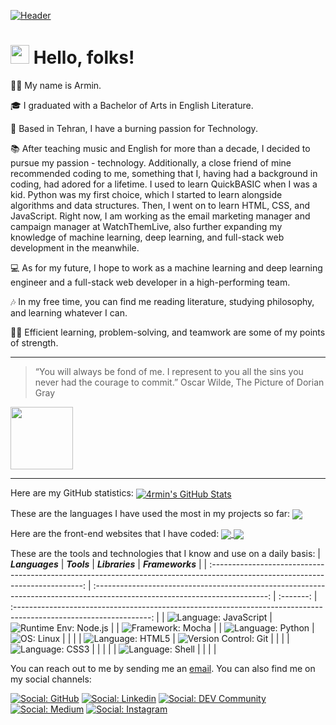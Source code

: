 [![Header](https://media-exp1.licdn.com/dms/image/C4D16AQHamhwDyS0WGA/profile-displaybackgroundimage-shrink_350_1400/0/1638820779728?e=1651708800&v=beta&t=lmu23CRHJ5XTRdiRnnViHGZr5Xa_AT1sS5fxTcT-cOg "Header")](https://watchthem.live/)

# <img src="https://raw.githubusercontent.com/MartinHeinz/MartinHeinz/master/wave.gif" width="30px"> Hello, folks!

👋🏽 My name is Armin.

🎓 I graduated with a Bachelor of Arts in English Literature.

🌃 Based in Tehran, I have a burning passion for Technology.

📚 After teaching music and English for more than a decade, I decided to pursue my passion - technology. Additionally, a close friend of mine recommended coding to me, something that I, having had a background in coding, had adored for a lifetime. I used to learn QuickBASIC when I was a kid.
Python was my first choice, which I started to learn alongside algorithms and data structures. Then, I went on to learn HTML, CSS, and JavaScript.
Right now, I am working as the email marketing manager and campaign manager at WatchThemLive, also further expanding my knowledge of machine learning, deep learning, and full-stack web development in the meanwhile.

💻 As for my future, I hope to work as a machine learning and deep learning engineer and a full-stack web developer in a high-performing team.

🎶 In my free time, you can find me reading literature, studying philosophy, and learning whatever I can.

💪🏽 Efficient learning, problem-solving, and teamwork are some of my points of strength.

---

> “You will always be fond of me. I represent to you all the sins you never had the courage to commit.”
> Oscar Wilde, The Picture of Dorian Gray
<img align="center" src="https://upload.wikimedia.org/wikipedia/commons/thumb/1/1c/Dorian_Gray.svg/1280px-Dorian_Gray.svg.png" width=100>

---
Here are my GitHub statistics:
<a href="https://github.com/4rminParvin">
  <img align="center" src="https://github-readme-stats.vercel.app/api?username=4rminParvin&theme=radical" alt="4rmin's GitHub Stats" />
</a>

These are the languages I have used the most in my projects so far:
<a href="https://github.com/4rminParvin">
  <img align="center" src="https://github-readme-stats.vercel.app/api/top-langs/?username=4rminParvin&theme=radical" />
</a>

Here are the front-end websites that I have coded:
<a href="https://github.com/4rminParvin/negar-behrouzi">
    <img align="center" src="https://github-readme-stats.vercel.app/api/pin/?username=4rminParvin&theme=radical&repo=negar-behrouzi" />
</a>
<a href="https://github.com/4rminParvin/shayan-habibi">
    <img align="center" src="https://github-readme-stats.vercel.app/api/pin/?username=4rminParvin&theme=radical&repo=shayan-habibi" />
</a>

These are the tools and technologies that I know and use on a daily basis:
|                                                           ***Languages***                                                            |                                                            ***Tools***                                                            | ***Libraries*** |                                                     ***Frameworks***                                                     |
| :----------------------------------------------------------------------------------------------------------------------------: | :-------------------------------------------------------------------------------------------------------------------------: | :-------: | :----------------------------------------------------------------------------------------------------------------: |
| ![Language: JavaScript](https://img.shields.io/badge/JavaScript-informational?style&logo=JavaScript&logoColor=white&color=red) | ![Runtime Env: Node.js](https://img.shields.io/badge/Node.js-informational?style&logo=node.js&logoColor=white&color=purple) |           | ![Framework: Mocha](https://img.shields.io/badge/Mocha-informational?style&logo=Mocha&logoColor=white&color=brown) |
|       ![Language: Python](https://img.shields.io/badge/Python-informational?style&logo=Python&logoColor=white&color=red)       |        ![OS: Linux](https://img.shields.io/badge/Linux-informational?style&logo=linux&logoColor=white&color=purple)         |           |                                                                                                                    |
|        ![Language: HTML5](https://img.shields.io/badge/HTML5-informational?style&logo=HTML5&logoColor=white&color=red)         |     ![Version Control: Git](https://img.shields.io/badge/Git-informational?style&logo=git&logoColor=white&color=purple)     |           |                                                                                                                    |
|          ![Language: CSS3](https://img.shields.io/badge/CSS3-informational?style&logo=CSS3&logoColor=white&color=red)          |                                                                                                                             |           |                                                                                                                    |
|       ![Language: Shell](https://img.shields.io/badge/Shell-informational?style&logo=gnu-bash&logoColor=white&color=red)       |                                                                                                                             |           |                                                                                                                    |

You can reach out to me by sending me an [email](mailto:armin.p4rvin@gmail.com). You can also find me on my social channels:

[![Social: GitHub](https://img.shields.io/badge/Social-GitHub-informational?style&logo=GitHub&logoColor=white)](https://github.com/4rminparvin) [![Social: Linkedin](https://img.shields.io/badge/Social-LinkedIn-informational?style&logo=LinkedIn&logoColor=white)](https://linkedin.com/in/arminparvin) [![Social: DEV Community](https://img.shields.io/badge/Social-DEV%20Community-informational?style&logo=DEV.to&logoColor=white)](https://dev.to/4rminparvin) [![Social: Medium](https://img.shields.io/badge/Social-Medium-informational?style&logo=Medium&logoColor=white)](https://medium.com/@armin.p4rvin) [![Social: Instagram](https://img.shields.io/badge/Social-Instagram-informational?style&logo=Instagram&logoColor=white)](https://instagram.com/4rminp4rvin/)
